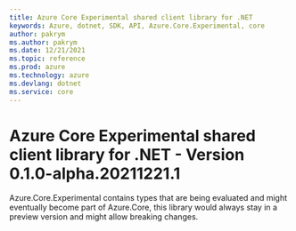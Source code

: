 ```yaml
---
title: Azure Core Experimental shared client library for .NET
keywords: Azure, dotnet, SDK, API, Azure.Core.Experimental, core
author: pakrym
ms.author: pakrym
ms.date: 12/21/2021
ms.topic: reference
ms.prod: azure
ms.technology: azure
ms.devlang: dotnet
ms.service: core
---
```

# Azure Core Experimental shared client library for .NET - Version 0.1.0-alpha.20211221.1 


Azure.Core.Experimental contains types that are being evaluated and might eventually become part of Azure.Core, this library would always stay in a preview version and might allow breaking changes.

